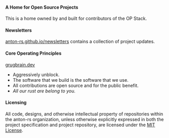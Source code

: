 #### A Home for Open Source Projects

This is a home owned by and built for contributors of the OP Stack.

#### Newsletters

[anton-rs.github.io/newsletters](https://anton-rs.github.io/newsletters) contains a collection of project updates.

#### Core Operating Principles

[grugbrain.dev](https://grugbrain.dev/)

- Aggressively unblock.
- The software that we build is the software that we use.
- All contributions are open source and for the public benefit.
- _All our rust are belong to you._

#### Licensing

All code, designs, and otherwise intellectual property of repositories within the anton-rs organization, unless otherwise explicitly expressed in both the project specification and project repository, are licensed under the [MIT License](https://opensource.org/license/mit/).
